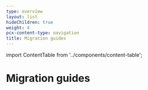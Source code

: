 ```yaml
---
type: overview
layout: list
hideChildren: true
weight: 4
pcx-content-type: navigation
title: Migration guides
---
```


import ContentTable from '../components/content-table';

# Migration guides

<ContentTable path="migrations" />

